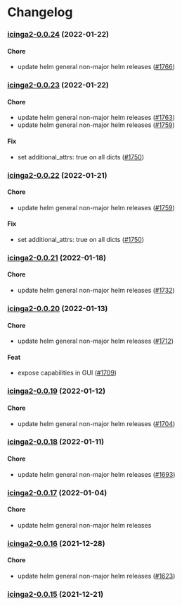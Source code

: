 # Changelog<br>


<a name="icinga2-0.0.24"></a>
### [icinga2-0.0.24](https://github.com/truecharts/apps/compare/icinga2-0.0.23...icinga2-0.0.24) (2022-01-22)

#### Chore

* update helm general non-major helm releases ([#1766](https://github.com/truecharts/apps/issues/1766))



<a name="icinga2-0.0.23"></a>
### [icinga2-0.0.23](https://github.com/truecharts/apps/compare/icinga2-0.0.21...icinga2-0.0.23) (2022-01-22)

#### Chore

* update helm general non-major helm releases ([#1763](https://github.com/truecharts/apps/issues/1763))
* update helm general non-major helm releases ([#1759](https://github.com/truecharts/apps/issues/1759))

#### Fix

* set additional_attrs: true on all dicts ([#1750](https://github.com/truecharts/apps/issues/1750))



<a name="icinga2-0.0.22"></a>
### [icinga2-0.0.22](https://github.com/truecharts/apps/compare/icinga2-0.0.21...icinga2-0.0.22) (2022-01-21)

#### Chore

* update helm general non-major helm releases ([#1759](https://github.com/truecharts/apps/issues/1759))

#### Fix

* set additional_attrs: true on all dicts ([#1750](https://github.com/truecharts/apps/issues/1750))



<a name="icinga2-0.0.21"></a>
### [icinga2-0.0.21](https://github.com/truecharts/apps/compare/icinga2-0.0.20...icinga2-0.0.21) (2022-01-18)

#### Chore

* update helm general non-major helm releases ([#1732](https://github.com/truecharts/apps/issues/1732))



<a name="icinga2-0.0.20"></a>
### [icinga2-0.0.20](https://github.com/truecharts/apps/compare/icinga2-0.0.19...icinga2-0.0.20) (2022-01-13)

#### Chore

* update helm general non-major helm releases ([#1712](https://github.com/truecharts/apps/issues/1712))

#### Feat

* expose capabilities in GUI ([#1709](https://github.com/truecharts/apps/issues/1709))



<a name="icinga2-0.0.19"></a>
### [icinga2-0.0.19](https://github.com/truecharts/apps/compare/icinga2-0.0.18...icinga2-0.0.19) (2022-01-12)

#### Chore

* update helm general non-major helm releases ([#1704](https://github.com/truecharts/apps/issues/1704))



<a name="icinga2-0.0.18"></a>
### [icinga2-0.0.18](https://github.com/truecharts/apps/compare/icinga2-0.0.17...icinga2-0.0.18) (2022-01-11)

#### Chore

* update helm general non-major helm releases ([#1693](https://github.com/truecharts/apps/issues/1693))



<a name="icinga2-0.0.17"></a>
### [icinga2-0.0.17](https://github.com/truecharts/apps/compare/icinga2-0.0.16...icinga2-0.0.17) (2022-01-04)

#### Chore

* update helm general non-major helm releases



<a name="icinga2-0.0.16"></a>
### [icinga2-0.0.16](https://github.com/truecharts/apps/compare/icinga2-0.0.15...icinga2-0.0.16) (2021-12-28)

#### Chore

* update helm general non-major helm releases ([#1623](https://github.com/truecharts/apps/issues/1623))



<a name="icinga2-0.0.15"></a>
### [icinga2-0.0.15](https://github.com/truecharts/apps/compare/icinga2-0.0.14...icinga2-0.0.15) (2021-12-21)
